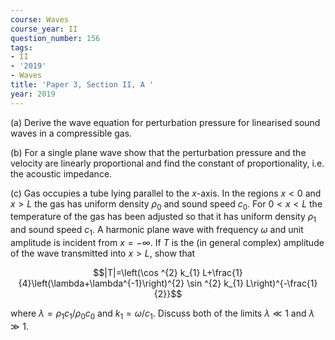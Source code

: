 ```yaml
---
course: Waves
course_year: II
question_number: 156
tags:
- II
- '2019'
- Waves
title: 'Paper 3, Section II, A '
year: 2019
---
```




(a) Derive the wave equation for perturbation pressure for linearised sound waves in a compressible gas.

(b) For a single plane wave show that the perturbation pressure and the velocity are linearly proportional and find the constant of proportionality, i.e. the acoustic impedance.

(c) Gas occupies a tube lying parallel to the $x$-axis. In the regions $x<0$ and $x>L$ the gas has uniform density $\rho_{0}$ and sound speed $c_{0}$. For $0<x<L$ the temperature of the gas has been adjusted so that it has uniform density $\rho_{1}$ and sound speed $c_{1}$. A harmonic plane wave with frequency $\omega$ and unit amplitude is incident from $x=-\infty$. If $T$ is the (in general complex) amplitude of the wave transmitted into $x>L$, show that

$$|T|=\left(\cos ^{2} k_{1} L+\frac{1}{4}\left(\lambda+\lambda^{-1}\right)^{2} \sin ^{2} k_{1} L\right)^{-\frac{1}{2}}$$

where $\lambda=\rho_{1} c_{1} / \rho_{0} c_{0}$ and $k_{1}=\omega / c_{1}$. Discuss both of the limits $\lambda \ll 1$ and $\lambda \gg 1$.